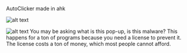 AutoClicker made in ahk

![alt text](https://i.ibb.co/xKbSZgy0/Screenshot-2025-05-09-155953.png)


![alt text](https://i.ibb.co/7tcj9vYr/whatsthis.png)
You may be asking what is this pop-up, is this malware?
This happens for a ton of programs because you need a license to prevent it. The license costs a ton of money, which most people cannot afford.
